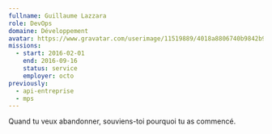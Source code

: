 ```yaml
---
fullname: Guillaume Lazzara
role: DevOps
domaine: Développement
avatar: https://www.gravatar.com/userimage/11519889/4018a8806740b9842b9fa9efbc32db1d?size=512
missions:
  - start: 2016-02-01
    end: 2016-09-16
    status: service
    employer: octo
previously:
  - api-entreprise
  - mps
---
```

Quand tu veux abandonner, souviens-toi pourquoi tu as commencé.